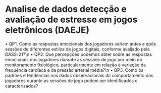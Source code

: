 # Analise de dados detecção e avaliação de estresse em jogos eletrônicos (DAEJE)
• QP1. Como as respostas emocionais dos jogadores variam antes e após sessões de
diferentes estilos de jogos digitais, conforme avaliado pela DASS-21?\n
• QP2. Que percepções podemos obter sobre as respostas emocionais dos jogadores
durante as sessões de jogo por meio do monitoramento fisiológico, particularmente
em relação à variação da frequência cardíaca e da pressão arterial média?\n
• QP3. Como os padrões e tendências nos dados observacionais do comportamento
dos jogadores durante as sessões de jogo podem ser identificados e caracterizados?
